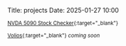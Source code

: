 Title: projects
Date: 2025-01-27 10:00

<small>[NVDA 5090 Stock Checker](https://github.com/ara0z/nvidia-rtx-5090-stock-checker){:target="_blank"}</small>

<small>[Volios](https://volios.com){:target="_blank"} <em>coming soon</em></small>
